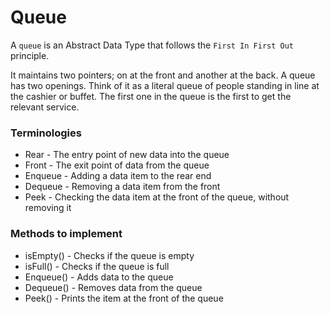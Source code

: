 
# Queue
A `queue` is an Abstract Data Type that follows the `First In First Out` principle.

It maintains two pointers; on at the front and another at the back. A queue has two openings. Think of it as a literal queue of people standing in line at the cashier or buffet. The first one in the queue is the first to get the relevant service.

### Terminologies
- Rear - The entry point of new data into the queue
- Front - The exit point of data from the queue
- Enqueue - Adding a data item to the rear end
- Dequeue - Removing a data item from the front
- Peek - Checking the data item at the front of the queue, without removing it

### Methods to implement
- isEmpty() - Checks if the queue is empty
- isFull() - Checks if the queue is full
- Enqueue() - Adds data to the queue
- Dequeue() - Removes data from the queue
- Peek() - Prints the item at the front of the queue
